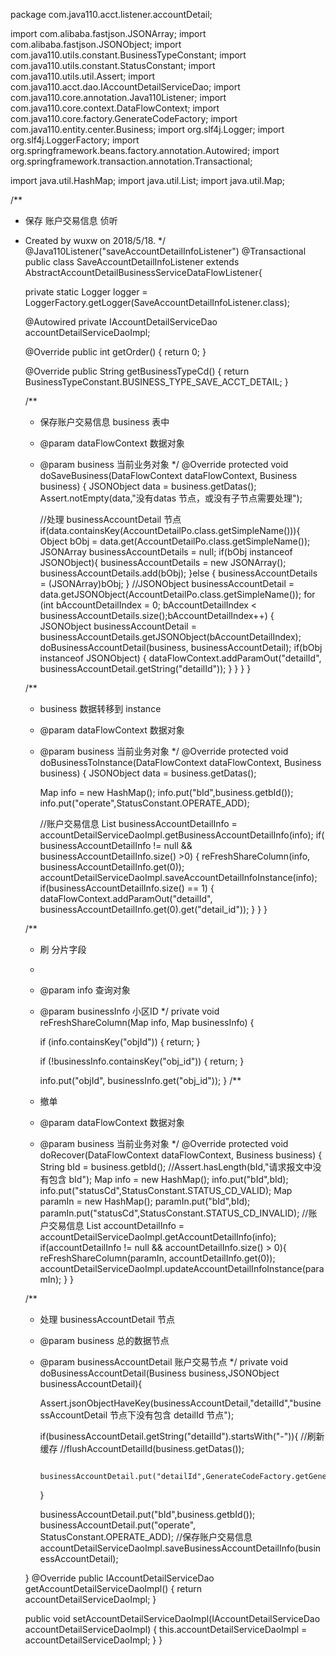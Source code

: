 package com.java110.acct.listener.accountDetail;

import com.alibaba.fastjson.JSONArray;
import com.alibaba.fastjson.JSONObject;
import com.java110.utils.constant.BusinessTypeConstant;
import com.java110.utils.constant.StatusConstant;
import com.java110.utils.util.Assert;
import com.java110.acct.dao.IAccountDetailServiceDao;
import com.java110.core.annotation.Java110Listener;
import com.java110.core.context.DataFlowContext;
import com.java110.core.factory.GenerateCodeFactory;
import com.java110.entity.center.Business;
import org.slf4j.Logger;
import org.slf4j.LoggerFactory;
import org.springframework.beans.factory.annotation.Autowired;
import org.springframework.transaction.annotation.Transactional;

import java.util.HashMap;
import java.util.List;
import java.util.Map;

/**
 * 保存 账户交易信息 侦听
 * Created by wuxw on 2018/5/18.
 */
@Java110Listener("saveAccountDetailInfoListener")
@Transactional
public class SaveAccountDetailInfoListener extends AbstractAccountDetailBusinessServiceDataFlowListener{

    private static Logger logger = LoggerFactory.getLogger(SaveAccountDetailInfoListener.class);

    @Autowired
    private IAccountDetailServiceDao accountDetailServiceDaoImpl;

    @Override
    public int getOrder() {
        return 0;
    }

    @Override
    public String getBusinessTypeCd() {
        return BusinessTypeConstant.BUSINESS_TYPE_SAVE_ACCT_DETAIL;
    }

    /**
     * 保存账户交易信息 business 表中
     * @param dataFlowContext 数据对象
     * @param business 当前业务对象
     */
    @Override
    protected void doSaveBusiness(DataFlowContext dataFlowContext, Business business) {
        JSONObject data = business.getDatas();
        Assert.notEmpty(data,"没有datas 节点，或没有子节点需要处理");

        //处理 businessAccountDetail 节点
        if(data.containsKey(AccountDetailPo.class.getSimpleName())){
            Object bObj = data.get(AccountDetailPo.class.getSimpleName());
            JSONArray businessAccountDetails = null;
            if(bObj instanceof JSONObject){
                businessAccountDetails = new JSONArray();
                businessAccountDetails.add(bObj);
            }else {
                businessAccountDetails = (JSONArray)bObj;
            }
            //JSONObject businessAccountDetail = data.getJSONObject(AccountDetailPo.class.getSimpleName());
            for (int bAccountDetailIndex = 0; bAccountDetailIndex < businessAccountDetails.size();bAccountDetailIndex++) {
                JSONObject businessAccountDetail = businessAccountDetails.getJSONObject(bAccountDetailIndex);
                doBusinessAccountDetail(business, businessAccountDetail);
                if(bObj instanceof JSONObject) {
                    dataFlowContext.addParamOut("detailId", businessAccountDetail.getString("detailId"));
                }
            }
        }
    }

    /**
     * business 数据转移到 instance
     * @param dataFlowContext 数据对象
     * @param business 当前业务对象
     */
    @Override
    protected void doBusinessToInstance(DataFlowContext dataFlowContext, Business business) {
        JSONObject data = business.getDatas();

        Map info = new HashMap();
        info.put("bId",business.getbId());
        info.put("operate",StatusConstant.OPERATE_ADD);

        //账户交易信息
        List<Map> businessAccountDetailInfo = accountDetailServiceDaoImpl.getBusinessAccountDetailInfo(info);
        if( businessAccountDetailInfo != null && businessAccountDetailInfo.size() >0) {
            reFreshShareColumn(info, businessAccountDetailInfo.get(0));
            accountDetailServiceDaoImpl.saveAccountDetailInfoInstance(info);
            if(businessAccountDetailInfo.size() == 1) {
                dataFlowContext.addParamOut("detailId", businessAccountDetailInfo.get(0).get("detail_id"));
            }
        }
    }


    /**
     * 刷 分片字段
     *
     * @param info         查询对象
     * @param businessInfo 小区ID
     */
    private void reFreshShareColumn(Map info, Map businessInfo) {

        if (info.containsKey("objId")) {
            return;
        }

        if (!businessInfo.containsKey("obj_id")) {
            return;
        }

        info.put("objId", businessInfo.get("obj_id"));
    }
    /**
     * 撤单
     * @param dataFlowContext 数据对象
     * @param business 当前业务对象
     */
    @Override
    protected void doRecover(DataFlowContext dataFlowContext, Business business) {
        String bId = business.getbId();
        //Assert.hasLength(bId,"请求报文中没有包含 bId");
        Map info = new HashMap();
        info.put("bId",bId);
        info.put("statusCd",StatusConstant.STATUS_CD_VALID);
        Map paramIn = new HashMap();
        paramIn.put("bId",bId);
        paramIn.put("statusCd",StatusConstant.STATUS_CD_INVALID);
        //账户交易信息
        List<Map> accountDetailInfo = accountDetailServiceDaoImpl.getAccountDetailInfo(info);
        if(accountDetailInfo != null && accountDetailInfo.size() > 0){
            reFreshShareColumn(paramIn, accountDetailInfo.get(0));
            accountDetailServiceDaoImpl.updateAccountDetailInfoInstance(paramIn);
        }
    }



    /**
     * 处理 businessAccountDetail 节点
     * @param business 总的数据节点
     * @param businessAccountDetail 账户交易节点
     */
    private void doBusinessAccountDetail(Business business,JSONObject businessAccountDetail){

        Assert.jsonObjectHaveKey(businessAccountDetail,"detailId","businessAccountDetail 节点下没有包含 detailId 节点");

        if(businessAccountDetail.getString("detailId").startsWith("-")){
            //刷新缓存
            //flushAccountDetailId(business.getDatas());

            businessAccountDetail.put("detailId",GenerateCodeFactory.getGeneratorId(GenerateCodeFactory.CODE_PREFIX_detailId));

        }

        businessAccountDetail.put("bId",business.getbId());
        businessAccountDetail.put("operate", StatusConstant.OPERATE_ADD);
        //保存账户交易信息
        accountDetailServiceDaoImpl.saveBusinessAccountDetailInfo(businessAccountDetail);

    }
    @Override
    public IAccountDetailServiceDao getAccountDetailServiceDaoImpl() {
        return accountDetailServiceDaoImpl;
    }

    public void setAccountDetailServiceDaoImpl(IAccountDetailServiceDao accountDetailServiceDaoImpl) {
        this.accountDetailServiceDaoImpl = accountDetailServiceDaoImpl;
    }
}
